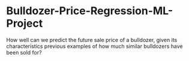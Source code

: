 # Bulldozer-Price-Regression-ML-Project
How well can we predict the future sale price of a bulldozer, given its characteristics previous examples of how much similar bulldozers have been sold for?

